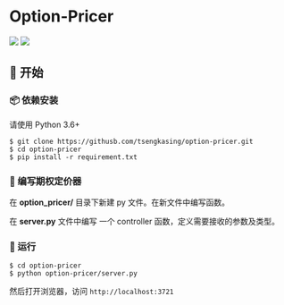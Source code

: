 # Option-Pricer

![](https://img.shields.io/badge/Flask-1.0.2-brightgreen.svg?style=flat-square) ![](https://img.shields.io/badge/scipy-1.2.1-brightgreen.svg?style=flat-square)

## :rocket: 开始

### :package: 依赖安装

请使用 Python 3.6+

```shell
$ git clone https://githusb.com/tsengkasing/option-pricer.git
$ cd option-pricer
$ pip install -r requirement.txt
```

### :hammer: 编写期权定价器

在 **option_pricer/** 目录下新建 py 文件。在新文件中编写函数。

在 **server.py** 文件中编写 一个 controller 函数，定义需要接收的参数及类型。


### :beer: 运行

```shell
$ cd option-pricer
$ python option-pricer/server.py
```

然后打开浏览器，访问 ``http://localhost:3721``

